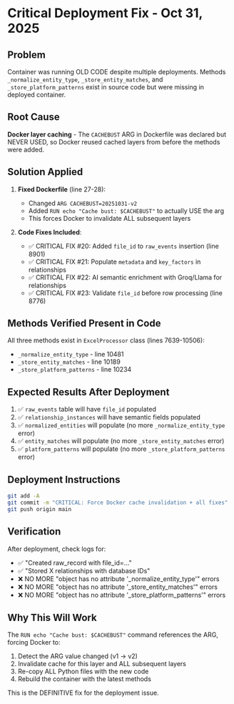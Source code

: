 # Critical Deployment Fix - Oct 31, 2025

## Problem
Container was running OLD CODE despite multiple deployments. Methods `_normalize_entity_type`, `_store_entity_matches`, and `_store_platform_patterns` exist in source code but were missing in deployed container.

## Root Cause
**Docker layer caching** - The `CACHEBUST` ARG in Dockerfile was declared but NEVER USED, so Docker reused cached layers from before the methods were added.

## Solution Applied
1. **Fixed Dockerfile** (line 27-28):
   - Changed `ARG CACHEBUST=20251031-v2`
   - Added `RUN echo "Cache bust: $CACHEBUST"` to actually USE the arg
   - This forces Docker to invalidate ALL subsequent layers

2. **Code Fixes Included**:
   - ✅ CRITICAL FIX #20: Added `file_id` to `raw_events` insertion (line 8901)
   - ✅ CRITICAL FIX #21: Populate `metadata` and `key_factors` in relationships
   - ✅ CRITICAL FIX #22: AI semantic enrichment with Groq/Llama for relationships
   - ✅ CRITICAL FIX #23: Validate `file_id` before row processing (line 8776)

## Methods Verified Present in Code
All three methods exist in `ExcelProcessor` class (lines 7639-10506):
- `_normalize_entity_type` - line 10481
- `_store_entity_matches` - line 10189
- `_store_platform_patterns` - line 10234

## Expected Results After Deployment
1. ✅ `raw_events` table will have `file_id` populated
2. ✅ `relationship_instances` will have semantic fields populated
3. ✅ `normalized_entities` will populate (no more `_normalize_entity_type` error)
4. ✅ `entity_matches` will populate (no more `_store_entity_matches` error)
5. ✅ `platform_patterns` will populate (no more `_store_platform_patterns` error)

## Deployment Instructions
```bash
git add -A
git commit -m "CRITICAL: Force Docker cache invalidation + all fixes"
git push origin main
```

## Verification
After deployment, check logs for:
- ✅ "Created raw_record with file_id=..." 
- ✅ "Stored X relationships with database IDs"
- ❌ NO MORE "object has no attribute '_normalize_entity_type'" errors
- ❌ NO MORE "object has no attribute '_store_entity_matches'" errors
- ❌ NO MORE "object has no attribute '_store_platform_patterns'" errors

## Why This Will Work
The `RUN echo "Cache bust: $CACHEBUST"` command references the ARG, forcing Docker to:
1. Detect the ARG value changed (v1 → v2)
2. Invalidate cache for this layer and ALL subsequent layers
3. Re-copy ALL Python files with the new code
4. Rebuild the container with the latest methods

This is the DEFINITIVE fix for the deployment issue.
